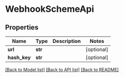 # WebhookSchemeApi

## Properties
Name | Type | Description | Notes
------------ | ------------- | ------------- | -------------
**url** | **str** |  | [optional] 
**hash_key** | **str** |  | [optional] 

[[Back to Model list]](../README.md#documentation-for-models) [[Back to API list]](../README.md#documentation-for-api-endpoints) [[Back to README]](../README.md)


